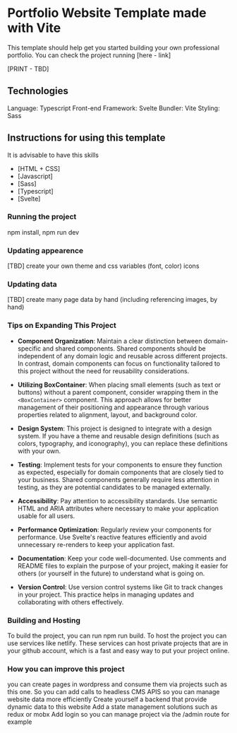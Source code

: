 # Portfolio Website Template made with Vite

This template should help get you started building your own professional portfolio. You can check the project running [here - link]

[PRINT - TBD]

## Technologies

Language: Typescript
Front-end Framework: Svelte
Bundler: Vite
Styling: Sass

## Instructions for using this template

It is advisable to have this skills

- [HTML + CSS]
- [Javascript]
- [Sass]
- [Typescript]
- [Svelte]

### Running the project

npm install, npm run dev

### Updating appearence

[TBD] create your own theme and css variables (font, color) icons

### Updating data

[TBD] create many page data by hand (including referencing images, by hand)

### Tips on Expanding This Project

- **Component Organization**: Maintain a clear distinction between domain-specific and shared components. Shared components should be independent of any domain logic and reusable across different projects. In contrast, domain components can focus on functionality tailored to this project without the need for reusability considerations.

- **Utilizing BoxContainer**: When placing small elements (such as text or buttons) without a parent component, consider wrapping them in the `<BoxContainer>` component. This approach allows for better management of their positioning and appearance through various properties related to alignment, layout, and background color.

- **Design System**: This project is designed to integrate with a design system. If you have a theme and reusable design definitions (such as colors, typography, and iconography), you can replace these definitions with your own.

- **Testing**: Implement tests for your components to ensure they function as expected, especially for domain components that are closely tied to your business. Shared components generally require less attention in testing, as they are potential candidates to be managed externally.

- **Accessibility**: Pay attention to accessibility standards. Use semantic HTML and ARIA attributes where necessary to make your application usable for all users.

- **Performance Optimization**: Regularly review your components for performance. Use Svelte's reactive features efficiently and avoid unnecessary re-renders to keep your application fast.

- **Documentation**: Keep your code well-documented. Use comments and README files to explain the purpose of your project, making it easier for others (or yourself in the future) to understand what is going on.

- **Version Control**: Use version control systems like Git to track changes in your project. This practice helps in managing updates and collaborating with others effectively.

### Building and Hosting

To build the project, you can run npm run build. To host the project you can use services like netlify. These services can host private projects that are in your github account, which is a fast and easy way to put your project online.

### How you can improve this project

you can create pages in wordpress and consume them via projects such as this one. So you can add calls to headless CMS APIS so you can manage website data more efficiently
Create yourself a backend that provide dynamic data to this website
Add a state management solutions such as redux or mobx
Add login so you can manage project via the /admin route for example
